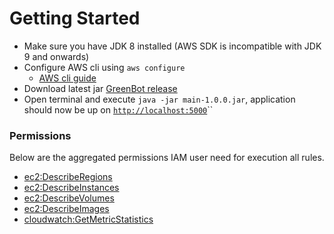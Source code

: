 # Getting Started

* Make sure you have JDK 8 installed \(AWS SDK is incompatible with JDK 9 and onwards\)
* Configure AWS cli using `aws configure`
  * [AWS cli guide](https://docs.aws.amazon.com/cli/latest/userguide/cli-chap-welcome.html)
* Download latest jar [GreenBot release](https://github.com/vinay-lodha/greenbot/releases) 
* Open terminal and execute `java -jar main-1.0.0.jar`, application should now be up on [`http://localhost:5000`](http://localhost:5000)\`\`

### Permissions

Below are the aggregated permissions IAM user need for execution all rules.

* [ec2:DescribeRegions](https://docs.aws.amazon.com/AWSEC2/latest/APIReference/API_DescribeRegions.html)
* [ec2:DescribeInstances](https://docs.aws.amazon.com/AWSEC2/latest/APIReference/API_DescribeInstances.html)
* [ec2:DescribeVolumes](https://docs.aws.amazon.com/AWSEC2/latest/APIReference/API_DescribeVolumes.html)
* [ec2:DescribeImages](https://docs.aws.amazon.com/AWSEC2/latest/APIReference/API_DescribeImages.html)
* [cloudwatch:GetMetricStatistics](https://docs.aws.amazon.com/AmazonCloudWatch/latest/APIReference/API_GetMetricStatistics.html)




